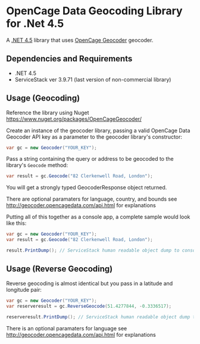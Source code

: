 OpenCage Data Geocoding Library for .Net 4.5
=======================

A [.NET 4.5](http://www.microsoft.com/net) library that uses [OpenCage Geocoder](http://geocoder.opencagedata.com/)
geocoder.

## Dependencies and Requirements

* .NET 4.5
* ServiceStack ver 3.9.71 (last version of non-commercial library)

## Usage (Geocoding)

Reference the library using Nuget https://www.nuget.org/packages/OpenCageGeocoder/

Create an instance of the geocoder library, passing a valid OpenCage Data Geocoder API key
as a parameter to the geocoder library's constructor:

```C#
var gc = new Geocoder("YOUR_KEY");
```

Pass a string containing the query or address to be geocoded to the library's `Geocode` method:

```C#
var result = gc.Geocode("82 Clerkenwell Road, London");
```

You will get a strongly typed GeocoderResponse object returned.

There are optional paramaters for language, country, and bounds see http://geocoder.opencagedata.com/api.html for explanations

Putting all of this together as a console app, a complete sample would look like this:


```C#
var gc = new Geocoder("YOUR_KEY");
var result = gc.Geocode("82 Clerkenwell Road, London");

result.PrintDump(); // ServiceStack human readable object dump to console
```

## Usage (Reverse Geocoding)

Reverse geocoding is almost identical but you pass in a latitude and longitude pair:


```C#
var gc = new Geocoder("YOUR_KEY");
var reserveresult = gc.ReverseGeocode(51.4277844, -0.3336517);
            
reserveresult.PrintDump(); // ServiceStack human readable object dump to console
```

There is an optional paramaters for language see http://geocoder.opencagedata.com/api.html for explanations
